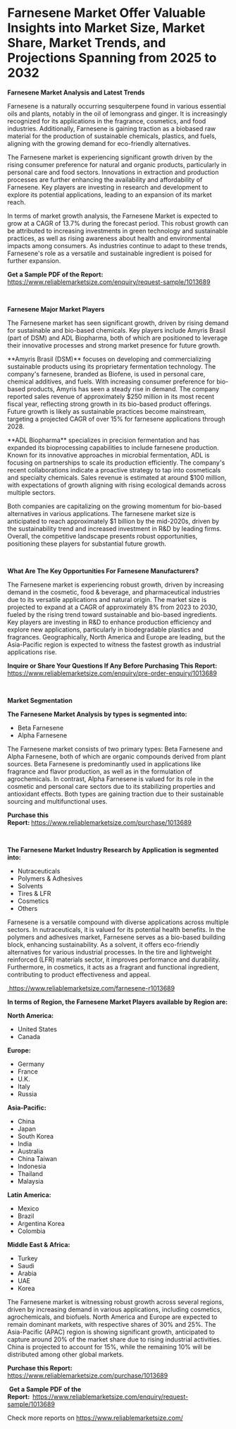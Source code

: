 <p><h1>Farnesene Market Offer Valuable Insights into Market Size, Market Share, Market Trends, and Projections Spanning from 2025 to 2032</h1></p><p><strong>Farnesene Market Analysis and Latest Trends</strong></p>
<p><p>Farnesene is a naturally occurring sesquiterpene found in various essential oils and plants, notably in the oil of lemongrass and ginger. It is increasingly recognized for its applications in the fragrance, cosmetics, and food industries. Additionally, Farnesene is gaining traction as a biobased raw material for the production of sustainable chemicals, plastics, and fuels, aligning with the growing demand for eco-friendly alternatives.</p><p>The Farnesene market is experiencing significant growth driven by the rising consumer preference for natural and organic products, particularly in personal care and food sectors. Innovations in extraction and production processes are further enhancing the availability and affordability of Farnesene. Key players are investing in research and development to explore its potential applications, leading to an expansion of its market reach.</p><p>In terms of market growth analysis, the Farnesene Market is expected to grow at a CAGR of 13.7% during the forecast period. This robust growth can be attributed to increasing investments in green technology and sustainable practices, as well as rising awareness about health and environmental impacts among consumers. As industries continue to adapt to these trends, Farnesene's role as a versatile and sustainable ingredient is poised for further expansion.</p></p>
<p><strong>Get a Sample PDF of the Report:&nbsp;</strong> <a href="https://www.reliablemarketsize.com/enquiry/request-sample/1013689?utm_campaign=1836&utm_medium=2&utm_source=Github&utm_content=ia&utm_term=31012025&utm_id=farnesene">https://www.reliablemarketsize.com/enquiry/request-sample/1013689</a></p>
<p>&nbsp;</p>
<p><strong>Farnesene Major Market Players</strong></p>
<p><p>The Farnesene market has seen significant growth, driven by rising demand for sustainable and bio-based chemicals. Key players include Amyris Brasil (part of DSM) and ADL Biopharma, both of which are positioned to leverage their innovative processes and strong market presence for future growth.</p><p>**Amyris Brasil (DSM)** focuses on developing and commercializing sustainable products using its proprietary fermentation technology. The company's farnesene, branded as Biofene, is used in personal care, chemical additives, and fuels. With increasing consumer preference for bio-based products, Amyris has seen a steady rise in demand. The company reported sales revenue of approximately $250 million in its most recent fiscal year, reflecting strong growth in its bio-based product offerings. Future growth is likely as sustainable practices become mainstream, targeting a projected CAGR of over 15% for farnesene applications through 2028.</p><p>**ADL Biopharma** specializes in precision fermentation and has expanded its bioprocessing capabilities to include farnesene production. Known for its innovative approaches in microbial fermentation, ADL is focusing on partnerships to scale its production efficiently. The company's recent collaborations indicate a proactive strategy to tap into cosmeticals and specialty chemicals. Sales revenue is estimated at around $100 million, with expectations of growth aligning with rising ecological demands across multiple sectors. </p><p>Both companies are capitalizing on the growing momentum for bio-based alternatives in various applications. The farnesene market size is anticipated to reach approximately $1 billion by the mid-2020s, driven by the sustainability trend and increased investment in R&D by leading firms. Overall, the competitive landscape presents robust opportunities, positioning these players for substantial future growth.</p></p>
<p>&nbsp;</p>
<p><strong>What Are The Key Opportunities For Farnesene Manufacturers?</strong></p>
<p><p>The Farnesene market is experiencing robust growth, driven by increasing demand in the cosmetic, food & beverage, and pharmaceutical industries due to its versatile applications and natural origin. The market size is projected to expand at a CAGR of approximately 8% from 2023 to 2030, fueled by the rising trend toward sustainable and bio-based ingredients. Key players are investing in R&D to enhance production efficiency and explore new applications, particularly in biodegradable plastics and fragrances. Geographically, North America and Europe are leading, but the Asia-Pacific region is expected to witness the fastest growth as industrial applications rise.</p></p>
<p><strong>Inquire or Share Your Questions If Any Before Purchasing This Report:</strong> <a href="https://www.reliablemarketsize.com/enquiry/pre-order-enquiry/1013689?utm_campaign=1836&utm_medium=2&utm_source=Github&utm_content=ia&utm_term=31012025&utm_id=farnesene">https://www.reliablemarketsize.com/enquiry/pre-order-enquiry/1013689</a></p>
<p>&nbsp;</p>
<p><strong>Market Segmentation</strong></p>
<p><strong>The Farnesene Market Analysis by types is segmented into:</strong></p>
<p><ul><li>Beta Farnesene</li><li>Alpha Farnesene</li></ul></p>
<p><p>The Farnesene market consists of two primary types: Beta Farnesene and Alpha Farnesene, both of which are organic compounds derived from plant sources. Beta Farnesene is predominantly used in applications like fragrance and flavor production, as well as in the formulation of agrochemicals. In contrast, Alpha Farnesene is valued for its role in the cosmetic and personal care sectors due to its stabilizing properties and antioxidant effects. Both types are gaining traction due to their sustainable sourcing and multifunctional uses.</p></p>
<p><strong>Purchase this Report:&nbsp;</strong><a href="https://www.reliablemarketsize.com/purchase/1013689?utm_campaign=1836&utm_medium=2&utm_source=Github&utm_content=ia&utm_term=31012025&utm_id=farnesene">https://www.reliablemarketsize.com/purchase/1013689</a></p>
<p>&nbsp;</p>
<p><strong>The Farnesene Market Industry Research by Application is segmented into:</strong></p>
<p><ul><li>Nutraceuticals</li><li>Polymers & Adhesives</li><li>Solvents</li><li>Tires & LFR</li><li>Cosmetics</li><li>Others</li></ul></p>
<p><p>Farnesene is a versatile compound with diverse applications across multiple sectors. In nutraceuticals, it is valued for its potential health benefits. In the polymers and adhesives market, Farnesene serves as a bio-based building block, enhancing sustainability. As a solvent, it offers eco-friendly alternatives for various industrial processes. In the tire and lightweight reinforced (LFR) materials sector, it improves performance and durability. Furthermore, in cosmetics, it acts as a fragrant and functional ingredient, contributing to product effectiveness and appeal.</p></p>
<p><a href="https://www.reliablemarketsize.com/farnesene-r1013689?utm_campaign=1836&utm_medium=2&utm_source=Github&utm_content=ia&utm_term=31012025&utm_id=farnesene">&nbsp;https://www.reliablemarketsize.com/farnesene-r1013689</a></p>
<p><strong>In terms of Region, the Farnesene Market Players available by Region are:</strong></p>
<p>
    <p> <strong> North America: </strong>
        <ul>
            <li>United States</li>
            <li>Canada</li>
        </ul>
        </p> 
    <p> <strong> Europe: </strong>
        <ul>
            <li>Germany</li>
            <li>France</li>
            <li>U.K.</li>
            <li>Italy</li>
            <li>Russia</li>
        </ul>
        </p> 
    <p> <strong> Asia-Pacific: </strong>
        <ul>
            <li>China</li>
            <li>Japan</li>
            <li>South Korea</li>
            <li>India</li>
            <li>Australia</li>
            <li>China Taiwan</li>
            <li>Indonesia</li>
            <li>Thailand</li>
            <li>Malaysia</li>
        </ul>
        </p> 
    <p> <strong> Latin America: </strong>
        <ul>
            <li>Mexico</li>
            <li>Brazil</li>
            <li>Argentina Korea</li>
            <li>Colombia</li>
        </ul>
        </p> 
    <p> <strong> Middle East & Africa: </strong>
        <ul>
            <li>Turkey</li>
            <li>Saudi</li>
            <li>Arabia</li>
            <li>UAE</li>
            <li>Korea</li>
        </ul>
    </p>
    </p>
<p><p>The Farnesene market is witnessing robust growth across several regions, driven by increasing demand in various applications, including cosmetics, agrochemicals, and biofuels. North America and Europe are expected to remain dominant markets, with respective shares of 30% and 25%. The Asia-Pacific (APAC) region is showing significant growth, anticipated to capture around 20% of the market share due to rising industrial activities. China is projected to account for 15%, while the remaining 10% will be distributed among other global markets.</p></p>
<p><strong>Purchase this Report: </strong><a href="https://www.reliablemarketsize.com/purchase/1013689?utm_campaign=1836&utm_medium=2&utm_source=Github&utm_content=ia&utm_term=31012025&utm_id=farnesene">https://www.reliablemarketsize.com/purchase/1013689</a></p>
<p>&nbsp;<strong>Get a Sample PDF of the Report:&nbsp;&nbsp;</strong><a href="https://www.reliablemarketsize.com/enquiry/request-sample/1013689?utm_campaign=1836&utm_medium=2&utm_source=Github&utm_content=ia&utm_term=31012025&utm_id=farnesene">https://www.reliablemarketsize.com/enquiry/request-sample/1013689</a></p>
<p><strong></strong></p>
<p>Check more reports on <a href="https://www.reliablemarketsize.com/?utm_campaign=1836&utm_medium=2&utm_source=Github&utm_content=ia&utm_term=31012025&utm_id=farnesene">https://www.reliablemarketsize.com/</a></p>
